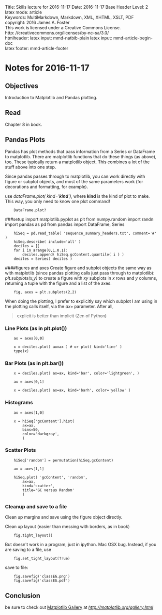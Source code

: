 Title:	Skills lecture for 2016-11-17
Date:	2016-11-17
Base Header Level:	2  
latex mode:	article  
Keywords:	MultiMarkdown, Markdown, XML, XHTML, XSLT, PDF   
copyright:	2016 James A. Foster  
	This work is licensed under a Creative Commons License.  
	http: //creativecommons.org/licenses/by-nc-sa/3.0/  
htmlheader:	<script type="text/javascript" async src="https://cdn.mathjax.org/mathjax/latest/MathJax.js?config=TeX-MML-AM_CHTML"></script>
latex input:	mmd-natbib-plain
latex input:	mmd-article-begin-doc  
latex footer:	mmd-article-footer  

# Notes for 2016-11-17 #

## Objectives ##
Introduction to Matplotlib and Pandas plotting.
## Read ##
Chapter 8 in book.
## Pandas Plots ##
Pandas has plot methods that pass information from a Series or DataFrame to matplotlib. There are matplotlib functions that do these things (as above), too. These typically return a matplotlib object. This combines a lot of the stuff above into one step.

Since pandas passes through to matplotlib, you can work directly with figure or subplot objects, and most of the same parameters work (for decorations and formatting, for example).

use *dataFrame.plot( kind='**kind**')*, where **kind** is the kind of plot to make. This way, you only need to know one plot command!

		DataFrame.plot?
		
###setup
		import matplotlib.pyplot as plt
		from numpy.random import randn
		import pandas as pd
		from pandas import DataFrame, Series

		hiSeq = pd.read_table( 'sequence_summary_headers.txt', comment='#' )
		hiSeq.describe( include='all' )
		deciles = []
		for i in arange(0,1,0.1):
			deciles.append( hiSeq.gcContent.quantile( i ) )
		deciles = Series( deciles )

####figures and axes
Create figure and subplot objects the same way as with matplotlib (since pandas plotting calls just pass through to matplotlib): *plt.subplots(x,y)* to create a figure with *xy* subplots in *x* rows and *y* columns, returning a tuple with the figure and a list of the axes.

		fig, axes = plt.subplots(2,2)

When doing the plotting, I prefer to explicitly say which subplot I am using in the plotting calls itself, via the *ax=* parameter. After all,

>explicit is better than implicit (Zen of Python)

### Line Plots (as in plt.plot()) ###

		ax = axes[0,0]

		x = deciles.plot( ax=ax ) # or plot( kind='line' )
		type(x)

### Bar Plots (as in plt.bar()) ###

		x = deciles.plot( ax=ax, kind='bar', color='lightgreen', )

		ax = axes[0,1]

		x = deciles.plot( ax=ax, kind='barh', color='yellow' )

### Histograms ###

		ax = axes[1,0]

		x = hiSeq['gcContent'].hist( 
			ax=ax,
			bins=50, 
			color='darkgray', 
			)

### Scatter Plots ###
		hiSeq['random'] = permutation(hiSeq.gcContent)
		
		ax = axes[1,1]

		hiSeq.plot( 'gcContent', 'random', 
			ax=ax,
			kind='scatter',
			title='GC versus Random' 
			)
		
### Cleanup and save to a file ###
Clean up margins and save using the figure object directly.

Clean up layout (easier than messing with borders, as in book)

		fig.tight_layout()

But doesn't work in a program, just in ipython. Mac OSX bug. Instead, if you are saving to a file, use

		fig.set_tight_layout(True)

save to file:

		fig.savefig('classEG.png')
		fig.savefig('classEG.pdf')


## Conclusion ##

be sure to check out [Matplotlib Gallery](http://matplotlib.org/gallery.html) at *http://matplotlib.org/gallery.html*
